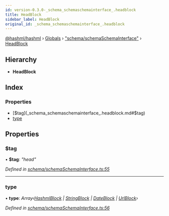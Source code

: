 ```yaml
---
id: version-0.3.0-_schema_schemaschemainterface_.headblock
title: HeadBlock
sidebar_label: HeadBlock
original_id: _schema_schemaschemainterface_.headblock
---
```


[@hashml/hashml](../index.md) › [Globals](../globals.md) › ["schema/schemaSchemaInterface"](../modules/_schema_schemaschemainterface_.md) › [HeadBlock](_schema_schemaschemainterface_.headblock.md)

## Hierarchy

* **HeadBlock**

## Index

### Properties

* [$tag](_schema_schemaschemainterface_.headblock.md#$tag)
* [type](_schema_schemaschemainterface_.headblock.md#type)

## Properties

###  $tag

• **$tag**: *"head"*

*Defined in [schema/schemaSchemaInterface.ts:55](https://github.com/hashml/hashml/blob/6983021/src/schema/schemaSchemaInterface.ts#L55)*

___

###  type

• **type**: *Array‹[HashmlBlock](_schema_schemaschemainterface_.hashmlblock.md) | [StringBlock](_schema_schemaschemainterface_.stringblock.md) | [DateBlock](_schema_schemaschemainterface_.dateblock.md) | [UrlBlock](_schema_schemaschemainterface_.urlblock.md)›*

*Defined in [schema/schemaSchemaInterface.ts:56](https://github.com/hashml/hashml/blob/6983021/src/schema/schemaSchemaInterface.ts#L56)*

